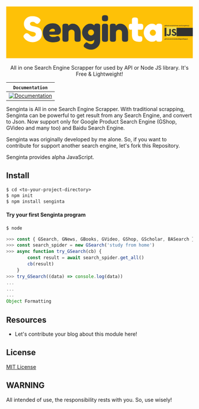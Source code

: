 <p align="center">
    <img src="Senginta.jpg"></img>
</p>

<p align="center">
    All in one Search Engine Scrapper for used by API or Node JS library. It's Free & Lightweight!
</p>

**`Documentation`** |
------------------- |
[![Documentation](https://img.shields.io/badge/api-reference-blue.svg)]() |

Senginta is All in one Search Engine Scrapper. With traditional scrapping, 
Senginta can be powerful to get result from any Search Engine, and convert
to Json. Now support only for Google Product Search Engine (GShop, GVideo 
and many too) and Baidu Search Engine.

Senginta was originally developed by me alone. So, if you want to contribute for
support another search engine, let's fork this Repository. 

Senginta provides alpha JavaScript.

## Install

```
$ cd <to-your-project-directory>
$ npm init
$ npm install senginta
```

#### Try your first Senginta program

```shell
$ node
```

```javascript
>>> const { GSearch, GNews, GBooks, GVideo, GShop, GScholar, BASearch } = require('senginta')
>>> const search_spider = new GSearch('study from home')
>>> async function try_GSearch(cb) {
        const result = await search_spider.get_all()
        cb(result)
    }
>>> try_GSearch((data) => console.log(data))
...
...
...
Object Formatting
```

## Resources

*   Let's contribute your blog about this module here!

## License

[MIT License](LICENSE)

## WARNING

All intended of use, the responsibility rests with you. So, use wisely!
